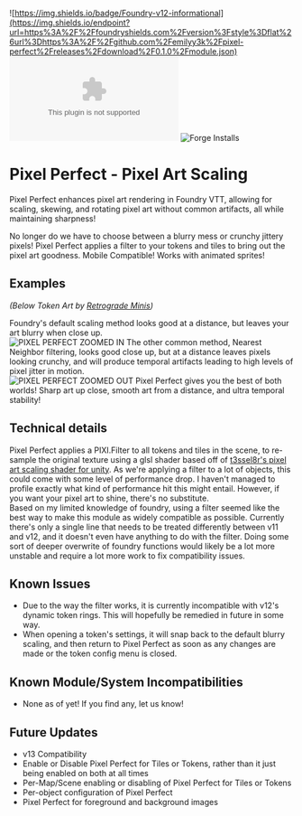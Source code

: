 ![https://img.shields.io/badge/Foundry-v12-informational](https://img.shields.io/endpoint?url=https%3A%2F%2Ffoundryshields.com%2Fversion%3Fstyle%3Dflat%26url%3Dhttps%3A%2F%2Fgithub.com%2Femilyy3k%2Fpixel-perfect%2Freleases%2Fdownload%2F0.1.0%2Fmodule.json)<!--- Downloads @ Latest Badge --><!--- replace <user>/<repo> with your username/repository --> ![Latest Release Download Count](https://img.shields.io/github/downloads/emily3k/pixel-perfect/latest/module.zip)<!--- Forge Bazaar Install % Badge --><!--- replace <your-module-name> with the `name` in your manifest --> ![Forge Installs](https://img.shields.io/badge/dynamic/json?label=Forge%20Installs&query=package.installs&suffix=%25&url=https%3A%2F%2Fforge-vtt.com%2Fapi%2Fbazaar%2Fpackage%2Fpixel-perfect&colorB=4aa94a)

# Pixel Perfect - Pixel Art Scaling

Pixel Perfect enhances pixel art rendering in Foundry VTT, allowing for scaling, skewing, and rotating pixel art without common artifacts, all while maintaining sharpness!

No longer do we have to choose between a blurry mess or crunchy jittery pixels! Pixel Perfect applies a filter to your tokens and tiles to bring out the pixel art goodness. Mobile Compatible! Works with animated sprites! 

## Examples
*(Below Token Art by [Retrograde Minis](https://retrogrademinis.com/))*  

Foundry's default scaling method looks good at a distance, but leaves your art blurry when close up.  
![PIXEL PERFECT ZOOMED IN](https://github.com/user-attachments/assets/6b61b13c-4c90-464e-a519-695d02a1c11d)
The other common method, Nearest Neighbor filtering, looks good close up, but at a distance leaves pixels looking crunchy, and will produce temporal artifacts leading to high levels of pixel jitter in motion.  
![PIXEL PERFECT ZOOMED OUT](https://github.com/user-attachments/assets/3d78d793-3a25-493f-91fc-7da20f2ee7a7)
Pixel Perfect gives you the best of both worlds! Sharp art up close, smooth art from a distance, and ultra temporal stability!  

## Technical details
Pixel Perfect applies a PIXI.Filter to all tokens and tiles in the scene, to re-sample the original texture using a glsl shader based off of [t3ssel8r's pixel art scaling shader for unity](https://www.youtube.com/watch?v=d6tp43wZqps). As we're applying a filter to a lot of objects, this could come with some level of performance drop. I haven't managed to profile exactly what kind of performance hit this might entail. However, if you want your pixel art to shine, there's no substitute.  
Based on my limited knowledge of foundry, using a filter seemed like the best way to make this module as widely compatible as possible. Currently there's only a single line that needs to be treated differently between v11 and v12, and it doesn't even have anything to do with the filter. Doing some sort of deeper overwrite of foundry functions would likely be a lot more unstable and require a lot more work to fix compatibility issues.

## Known Issues
- Due to the way the filter works, it is currently incompatible with v12's dynamic token rings. This will hopefully be remedied in future in some way.
- When opening a token's settings, it will snap back to the default blurry scaling, and then return to Pixel Perfect as soon as any changes are made or the token config menu is closed.

## Known Module/System Incompatibilities
- None as of yet! If you find any, let us know!

## Future Updates
- v13 Compatibility
- Enable or Disable Pixel Perfect for Tiles or Tokens, rather than it just being enabled on both at all times
- Per-Map/Scene enabling or disabling of Pixel Perfect for Tiles or Tokens
- Per-object configuration of Pixel Perfect
- Pixel Perfect for foreground and background images

